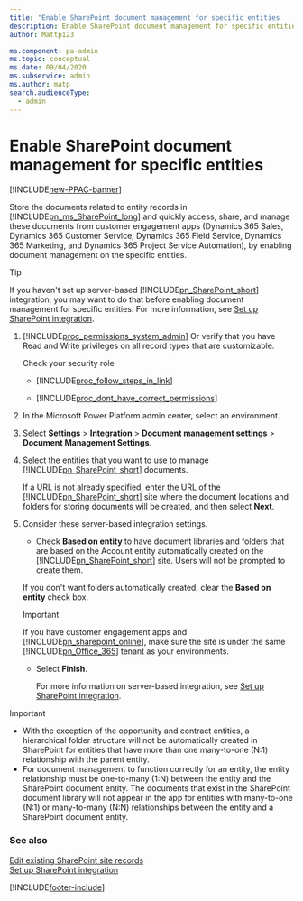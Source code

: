 ```yaml
---
title: "Enable SharePoint document management for specific entities   | MicrosoftDocs"
description: Enable SharePoint document management for specific entities
author: Mattp123

ms.component: pa-admin
ms.topic: conceptual
ms.date: 09/04/2020
ms.subservice: admin
ms.author: matp
search.audienceType: 
  - admin
---
```

# Enable SharePoint document management for specific entities

[!INCLUDE[new-PPAC-banner](~/includes/new-PPAC-banner.md)]

Store the documents related to entity records in [!INCLUDE[pn_ms_SharePoint_long](../includes/pn-ms-sharepoint-long.md)] and quickly access, share, and manage these documents from customer engagement apps (Dynamics 365 Sales, Dynamics 365 Customer Service, Dynamics 365 Field Service, Dynamics 365 Marketing, and Dynamics 365 Project Service Automation), by enabling document management on the specific entities.  
  
> [!TIP]
> If you haven't set up server-based [!INCLUDE[pn_SharePoint_short](../includes/pn-sharepoint-short.md)] integration, you may want to do that before enabling document management for specific entities. For more information, see [Set up SharePoint integration](set-up-sharepoint-integration.md).  
  
1. [!INCLUDE[proc_permissions_system_admin](../includes/proc-permissions-system-admin.md)] Or verify that you have Read and Write privileges on all record types that are customizable.  
  
   Check your security role  
  
   - [!INCLUDE[proc_follow_steps_in_link](../includes/proc-follow-steps-in-link.md)]  
  
   - [!INCLUDE[proc_dont_have_correct_permissions](../includes/proc-dont-have-correct-permissions.md)]  
  
2. In the Microsoft Power Platform admin center, select an environment. 

3. Select **Settings** > **Integration** > **Document management settings** > **Document Management Settings**.  

4. Select the entities that you want to use to manage [!INCLUDE[pn_SharePoint_short](../includes/pn-sharepoint-short.md)] documents.  
  
   If a URL is not already specified, enter the URL of the [!INCLUDE[pn_SharePoint_short](../includes/pn-sharepoint-short.md)] site where the document locations and folders for storing documents will be created, and then select **Next**.  
  
5. Consider these server-based integration settings.
  
   - Check **Based on entity** to have  document libraries and folders that are based on the Account entity automatically  created on the [!INCLUDE[pn_SharePoint_short](../includes/pn-sharepoint-short.md)] site. Users will not be prompted to create them.  
  
    If you don't want folders automatically created, clear the **Based on entity** check box.  
   
    > [!IMPORTANT]
    >  If you have customer engagement apps and [!INCLUDE[pn_sharepoint_online](../includes/pn-sharepoint-online.md)], make sure the site is under the same [!INCLUDE[pn_Office_365](../includes/pn-office-365.md)] tenant as your environments.  
      
   - Select **Finish**.  
  
     For more information on server-based integration, see [Set up SharePoint integration](set-up-sharepoint-integration.md).  
  
> [!IMPORTANT]
> - With the exception of the opportunity and contract entities, a hierarchical folder structure will not be automatically created in SharePoint for entities that have more than one many-to-one (N:1) relationship with the parent entity.
> - For document management to function correctly for an entity, the entity relationship must be one-to-many (1:N) between the entity and the SharePoint document entity. The documents that exist in the SharePoint document library will not appear in the app for entities with many-to-one (N:1) or many-to-many (N:N) relationships between the entity and a SharePoint document entity.

  
### See also  
 [Edit existing SharePoint site records](../admin/edit-existing-sharepoint-site-records.md)   
 [Set up SharePoint integration](set-up-sharepoint-integration.md)


[!INCLUDE[footer-include](../includes/footer-banner.md)]
